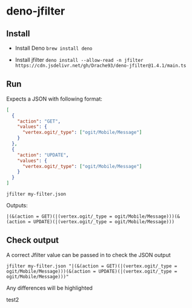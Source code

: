 # deno-jfilter

## Install

- Install Deno
  `brew install deno`

- Install jfilter
  `deno install --allow-read -n jfilter https://cdn.jsdelivr.net/gh/Drache93/deno-jfilter@1.4.1/main.ts`

## Run

Expects a JSON with following format:

```json
[
  {
    "action": "GET",
    "values": {
      "vertex.ogit/_type": ["ogit/Mobile/Message"]
    }
  },
  {
    "action": "UPDATE",
    "values": {
      "vertex.ogit/_type": ["ogit/Mobile/Message"]
    }
  }
]
```

`jfilter my-filter.json`

Outputs:

```
|(&(action = GET)(|(vertex.ogit/_type = ogit/Mobile/Message)))(&(action = UPDATE)(|(vertex.ogit/_type = ogit/Mobile/Message)))
```

## Check output

A correct Jfilter value can be passed in to check the JSON output

`jfilter my-filter.json "|(&(action = GET)(|(vertex.ogit/_type = ogit/Mobile/Message)))(&(action = UPDATE)(|(vertex.ogit/_type = ogit/Mobile/Message)))"`

Any differences will be highlighted

test2
